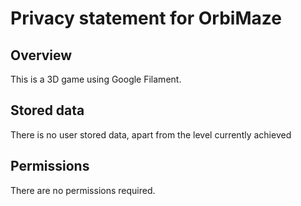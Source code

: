 # Privacy statement for OrbiMaze
## Overview

This is a 3D game using Google Filament.

## Stored data

There is no user stored data, apart from the level currently achieved

## Permissions

There are no permissions required.

